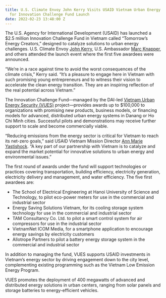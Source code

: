 ```yaml
---
title: U.S. Climate Envoy John Kerry Visits USAID Vietnam Urban Energy Security Project
  for Innovation Challenge Fund Launch
date: 2022-02-23 13:48:00 Z
---
```


The U.S. Agency for International Development (USAID) has launched a $2.5 million Innovation Challenge Fund in Vietnam called “Tomorrow’s Energy Creators,” designed to catalyze solutions to urban energy challenges. U.S. Climate Envoy [John Kerry](https://www.state.gov/biographies/john-kerry/), U.S. Ambassador [Marc Knapper](https://www.state.gov/biographies/marc-knapper/), and others attended the launch event where the first five awardees were announced.

“We’re in a race against time to avoid the worst consequences of the climate crisis,” Kerry said. “It’s a pleasure to engage here in Vietnam with such promising young entrepreneurs and to witness their vision to accelerate the clean energy transition. They are an inspiring reflection of the real potential across Vietnam.”  

The Innovation Challenge Fund—managed by the DAI-led [Vietnam Urban Energy Security (VUES)](https://www.dai.com/our-work/projects/vietnam-urban-energy-security) project—provides awards up to $100,000 to organizations with promising new products, business models, or financing models for advanced, distributed urban energy systems in Danang or Ho Chi Minh cities. Successful pilots and demonstrations may receive further support to scale and become commercially viable.

“Reducing emissions from the energy sector is critical for Vietnam to reach its net-zero goals,” said USAID Vietnam Mission Director [Ann Marie Yastishock](https://www.usaid.gov/who-we-are/organization/ann-marie-yastishock). “A key part of our partnership with Vietnam is to catalyze and expand the market potential for innovative solutions to urban energy and environmental issues.”

The first round of awards under the fund will support technologies or practices covering transportation, building efficiency, electricity generation, electricity delivery and management, and water efficiency. The five first awardees are:

* The School of Electrical Engineering at Hanoi University of Science and Technology, to pilot eco-power meters for use in the commercial and industrial sector
* Energy Saving Solutions Vietnam, for its cooling storage system technology for use in the commercial and industrial sector
* TAM Consultancy Co. Ltd. to pilot a smart control system for air compressors for use in the industrial sector
* VietnamNet ICOM Media, for a smartphone application to encourage energy savings by electricity customers
* Allotrope Partners to pilot a battery energy storage system in the commercial and industrial sector

In addition to managing the fund, VUES supports USAID investments in Vietnam’s energy sector by driving engagement down to the city level, complementing existing programming such as the Vietnam Low Emission Energy Program.

VUES promotes the deployment of 400 megawatts of advanced and distributed energy solutions in urban centers, ranging from solar panels and storage batteries to energy-efficient vehicles. 